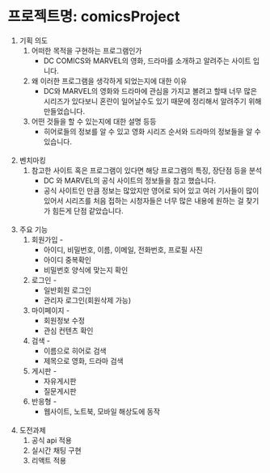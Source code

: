 # 프로젝트명: comicsProject
1. 기획 의도 
    1. 어떠한 목적을 구현하는 프로그램인가
        - DC COMICS와 MARVEL의 영화, 드라마를 소개하고 알려주는 사이트 입니다.
    2. 왜 이러한 프로그램을 생각하게 되었는지에 대한 이유
        - DC와 MARVEL의 영화와 드라마에 관심을 가지고 볼려고 할때 너무 많은 시리즈가 있다보니 혼란이 일어날수도 있기 때문에 정리해서 알려주기 위해 만들었습니다.
    3. 어떤 것들을 할 수 있는지에 대한 설명 등등 
        - 히어로들의 정보를 알 수 있고 영화 시리즈 순서와 드라마의 정보들을 알 수 있습니다.
        <br>
2. 벤치마킹 
    1. 참고한 사이트 혹은 프로그램이 있다면 해당 프로그램의 특징, 장단점 등을 분석 
        - DC 와 MARVEL의 공식 사이트의 정보들을 참고 했습니다. 
        - 공식 사이트인 만큼 정보는 많았지만 영어로 되어 있고 여러 기사들이 많이 있어서 시리즈를 처음 접하는 시청자들은 너무 많은 내용에 원하는 걸 찾기가 힘든게 단점 같았습니다.  
        <br>
3. 주요 기능 
    1. 회원가입 - 
        - 아이디, 비밀번호, 이름, 이메일, 전화번호, 프로필 사진
        - 아이디 중복확인
        - 비밀번호 양식에 맞는지 확인
    2. 로그인 - 
        - 일반회원 로그인
        - 관리자 로그인(회원삭제 가능)
    3. 마이페이지 - 
        - 회원정보 수정
        - 관심 컨텐츠 확인
    4. 검색 - 
        - 이름으로 히어로 검색
        - 제목으로 영화, 드라마 검색
    5. 게시판 - 
        - 자유게시판
        - 질문게시판
    6. 반응형 - 
        - 웹사이트, 노트북, 모바일 해상도에 동작
        <br>
4. 도전과제
    1. 공식 api 적용
    2. 실시간 채팅 구현
    3. 리액트 적용

